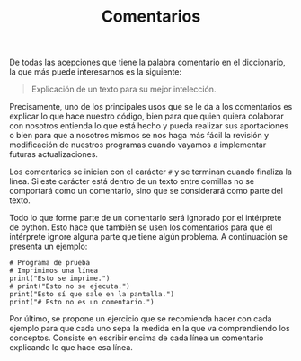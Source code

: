 ﻿---
title: Comentarios
---

De todas las acepciones que tiene la palabra comentario en el diccionario, la que más puede interesarnos es la siguiente:

> Explicación de un texto para su mejor intelección.

Precisamente, uno de los principales usos que se le da a los comentarios es explicar lo que hace nuestro código, bien para que quien quiera colaborar con nosotros entienda lo que está hecho y pueda realizar sus aportaciones o bien para que a nosotros mismos se nos haga más fácil la revisión y modificación de nuestros programas cuando vayamos a implementar futuras actualizaciones.

Los comentarios se inician con el carácter `#` y se terminan cuando finaliza la línea. Si este carácter está dentro de un texto entre comillas no se comportará como un comentario, sino que se considerará como parte del texto.

Todo lo que forme parte de un comentario será ignorado por el intérprete de python. Esto hace que también se usen los comentarios para que el intérprete ignore alguna parte que tiene algún problema. A continuación se presenta un ejemplo:

```
# Programa de prueba
# Imprimimos una línea
print("Esto se imprime.")
# print("Esto no se ejecuta.")
print("Esto sí que sale en la pantalla.")
print("# Esto no es un comentario.")
```

Por último, se propone un ejercicio que se recomienda hacer con cada ejemplo para que cada uno sepa la medida en la que va comprendiendo los conceptos. Consiste en escribir encima de cada línea un comentario explicando lo que hace esa línea.
